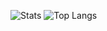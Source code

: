 ![Stats](https://github-readme-stats.vercel.app/api?username=PabloLpzz&show_icons=true&theme=github_dark&rank_icon=github)    ![Top Langs](https://github-readme-stats.vercel.app/api/top-langs/?username=PabloLpzz&layout=compact&theme=github_dark)
